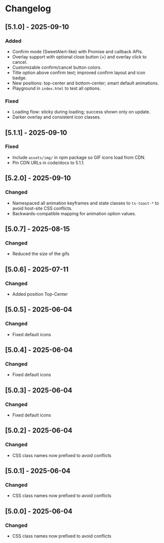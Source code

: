 # Changelog

## [5.1.0] - 2025-09-10

### Added
- Confirm mode (SweetAlert-like) with Promise and callback APIs.
- Overlay support with optional close button (×) and overlay click to cancel.
- Customizable confirm/cancel button colors.
- Title option above confirm text; improved confirm layout and icon badge.
- New positions: top-center and bottom-center; smart default animations.
- Playground in `index.html` to test all options.

### Fixed
- Loading flow: sticky during loading; success shown only on update.
- Darker overlay and consistent icon classes.

## [5.1.1] - 2025-09-10

### Fixed
- Include `assets/img/` in npm package so GIF icons load from CDN.
- Pin CDN URLs in code/docs to 5.1.1.

## [5.2.0] - 2025-09-10

### Changed
- Namespaced all animation keyframes and state classes to `ts-toast-*` to avoid host-site CSS conflicts.
- Backwards-compatible mapping for animation option values.

## [5.0.7] - 2025-08-15

### Changed
- Reduced the size of the gifs

## [5.0.6] - 2025-07-11

### Changed
- Added position Top-Center

## [5.0.5] - 2025-06-04

### Changed
- Fixed default icons

## [5.0.4] - 2025-06-04

### Changed
- Fixed default icons

## [5.0.3] - 2025-06-04

### Changed
- Fixed default icons

## [5.0.2] - 2025-06-04

### Changed
- CSS class names now prefixed to avoid conflicts

## [5.0.1] - 2025-06-04

### Changed
- CSS class names now prefixed to avoid conflicts

## [5.0.0] - 2025-06-04

### Changed
- CSS class names now prefixed to avoid conflicts